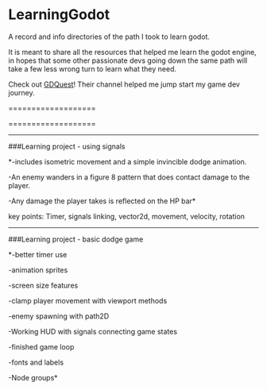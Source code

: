 # LearningGodot
A record and info directories of the path I took to learn godot.


It is meant to share all the resources that helped me learn the godot engine, in hopes that some other passionate devs going down the same path will take a few less wrong turn to learn what they need.

Check out [GDQuest](https://www.youtube.com/@Gdquest)! Their channel helped me jump start my game dev journey.

===================

===================

---

###Learning project - using signals


*-includes isometric movement and a simple invincible dodge animation.  

-An enemy wanders in a figure 8 pattern that does contact damage to the player. 

-Any damage the player takes is reflected on the HP bar*

key points: Timer, signals linking, vector2d, movement, velocity, rotation

---

###Learning project - basic dodge game

*-better timer use

-animation sprites

-screen size features

-clamp player movement with viewport methods

-enemy spawning with path2D

-Working HUD with signals connecting game states

-finished game loop

-fonts and labels

-Node groups*
